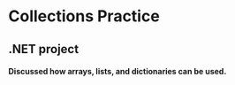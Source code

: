 # Collections Practice
## .NET project 
#### Discussed how arrays, lists, and dictionaries can be used. 